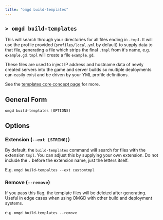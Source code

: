 ```yaml
---
title: "omgd build-templates"
---
```


## `> omgd build-templates`

This will search through your directories for all files ending in `.tmpl`. It will use the profile provided (`profiles/local.yml` by default) to supply data to that file, generating a file which strips the final `.tmpl` from it's name, e.g. `example.gd.tmpl` will create a file `example.gd`.

These files are used to inject IP address and hostname data of newly created servers into the game and server builds so multiple deployments can easily exist and be driven by your YML profile definitions.

See the [templates core concept page](/docs/core-concepts/templates) for more.

## General Form

`omgd build-templates [OPTIONS]`

## Options

### Extension (`--ext [STRING]`)

By default, the `build-templates` command will search for files with the extension `tmpl`. You can adjust this by supplying your own extension. Do not include the `.` before the extension name, just the letters itself.

E.g. `omgd build-tempaltes --ext customtmpl`

### Remove (`--remove`)

If you pass this flag, the template files will be deleted after generating. Useful in edge cases when using OMGD with other build and deployment systems.

e.g. `omgd build-templates --remove`
